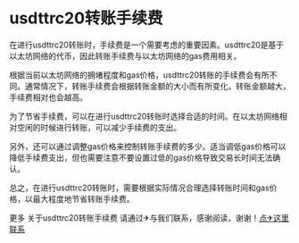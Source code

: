 # usdttrc20转账手续费

在进行usdttrc20转账时，手续费是一个需要考虑的重要因素。usdttrc20是基于以太坊网络的代币，因此转账手续费与以太坊网络的gas费用相关。

根据当前以太坊网络的拥堵程度和gas价格，usdttrc20转账的手续费会有所不同。通常情况下，转账手续费会根据转账金额的大小而有所变化，转账金额越大，手续费相对也会越高。

为了节省手续费，可以在进行usdttrc20转账时选择合适的时间。在以太坊网络相对空闲的时候进行转账，可以减少手续费的支出。

另外，还可以通过调整gas价格来控制转账手续费的多少。适当调低gas价格可以降低手续费支出，但也需要注意不要设置过低的gas价格导致交易长时间无法确认。

总之，在进行usdttrc20转账时，需要根据实际情况合理选择转账时间和gas价格，以最大程度地节省转账手续费。

更多 关于usdttrc20转账手续费 请通过✈与我们联系，感谢阅读，谢谢！[点✈这里联系](https://www.trx.tw)